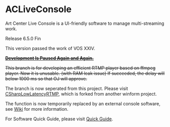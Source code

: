 # ACLiveConsole
Art Center Live Console is a UI-friendly software to manage multi-streaming work.

Release 6.5.0 Fin

This version passed the work of VOS XXIV.

<s>[**Development Is Paused Again and Again.**](https://github.com/SJTU-Art-Center/ACLiveConsole/wiki/%E8%87%B4%E5%BC%80%E5%8F%91%E8%80%85#130-%E6%9A%82%E5%81%9C%E5%BC%80%E5%8F%91)</s>

<s>This branch is for developing an efficient RTMP player based on ffmpeg player. Now it is unusable. (with RAM leak issue)
If succeeded, the delay will below 1000 ms so that OJ will approve.</s>

The branch is now seperated from this project. Please visit [CSharpLowLatencyRTMP](https://github.com/LogCreative/CSharpLowLatencyRTMP), which is forked from another winform project.

The function is now temporarily replaced by an external console software, see [Wiki](https://github.com/LogCreative/ACLiveConsole/wiki/08-%E5%B1%80%E5%9F%9F%E7%BD%91#0820-%E5%A4%96%E7%BD%AE%E4%BD%8E%E5%BB%B6%E8%BF%9F%E6%98%BE%E7%A4%BA%E5%99%A8) for more information.

For Software Quick Guide, please visit [Quick Guide](https://github.com/LogCreative/ACLiveConsole/wiki).
